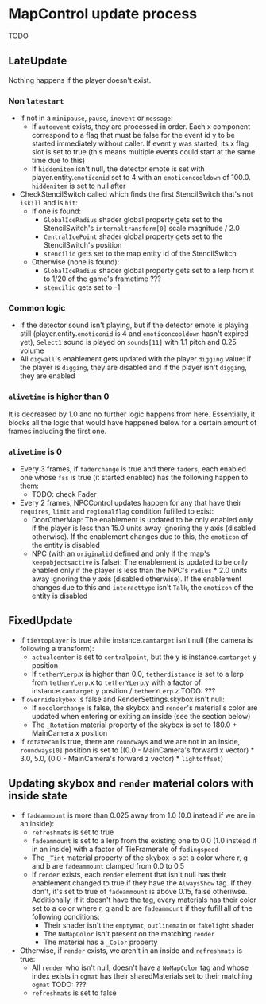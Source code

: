 # MapControl update process
TODO

## LateUpdate
Nothing happens if the player doesn't exist.

### Non `latestart`

- If not in a `minipause`, `pause`, `inevent` or `message`:
    - If `autoevent` exists, they are processed in order. Each x component correspond to a flag that must be false for the event id y to be started immediately without caller. If event y was started, its x flag slot is set to true (this means multiple events could start at the same time due to this)
    - If `hiddenitem` isn't null, the detector emote is set with player.entity.`emoticonid` set to 4 with an `emoticoncooldown` of 100.0. `hiddenitem` is set to null after
- CheckStencilSwitch called which finds the first StencilSwitch that's not `iskill` and is `hit`:
    - If one is found:
        - `GlobalIceRadius` shader global property gets set to the StencilSwitch's `internaltransform[0]` scale magnitude / 2.0
        - `CentralIcePoint` shader global property gets set to the StencilSwitch's position
        - `stencilid` gets set to the map entity id of the StencilSwitch
    - Otherwise (none is found):
        - `GlobalIceRadius` shader global property gets set to a lerp from it to 1/20 of the game's frametime ???
        - `stencilid` gets set to -1

### Common logic

- If the detector sound isn't playing, but if the detector emote is playing still (player.entity.`emoticonid` is 4 and `emoticoncooldown` hasn't expired yet), `Select1` sound is played on `sounds[11]` with 1.1 pitch and 0.25 volume
- All `digwall`'s enablement gets updated with the player.`digging` value: if the player is `digging`, they are disabled and if the player isn't `digging`, they are enabled

### `alivetime` is higher than 0
It is decreased by 1.0 and no further logic happens from here. Essentially, it blocks all the logic that would have happened below for a certain amount of frames including the first one.

### `alivetime` is 0

- Every 3 frames, if `faderchange` is true and there `faders`, each enabled one whose `fss` is true (it started enabled) has the following happen to them:
    - TODO: check Fader
- Every 2 frames, NPCControl updates happen for any that have their `requires`, `limit` and `regionalflag` condition fufilled to exist:
    - DoorOtherMap: The enablement is updated to be only enabled only if the player is less than 15.0 units away ignoring the y axis (disabled otherwise). If the enablement changes due to this, the `emoticon` of the entity is disabled
    - NPC (with an `originalid` defined and only if the map's `keepobjectsactive` is false): The enablement is updated to be only enabled only if the player is less than the NPC's `radius` * 2.0 units away ignoring the y axis (disabled otherwise). If the enablement changes due to this and `interacttype` isn't `Talk`, the `emoticon` of the entity is disabled

## FixedUpdate

- If `tieYtoplayer` is true while instance.`camtarget` isn't null (the camera is following a transform):
    - `actualcenter` is set to `centralpoint`, but the y is instance.`camtarget` y position
    - If `tetherYLerp`.x is higher than 0.0, `tetherdistance` is set to a lerp from `tetherYLerp`.x to `tetherYLerp`.y with a factor of instance.`camtarget` y position / `tetherYLerp`.z TODO: ???
- If `overrideskybox` is false and RenderSettings.skybox isn't null:
    - If `nocolorchange` is false, the skybox and `render`'s material's color are updated when entering or exiting an inside (see the section below)
    - The `_Rotation` material property of the skybox is set to 180.0 + MainCamera x position
- If `rotatecam` is true, there are `roundways` and we are not in an inside, `roundways[0]` position is set to ((0.0 - MainCamera's forward x vector) * 3.0, 5.0, (0.0 - MainCamera's forward z vector) * `lightoffset`)

## Updating skybox and `render` material colors with inside state

- If `fadeammount` is more than 0.025 away from 1.0 (0.0 instead if we are in an inside):
    - `refreshmats` is set to true
    - `fadeammount` is set to a lerp from the existing one to 0.0 (1.0 instead if in an inside) with a factor of TieFramerate of `fadingspeed`
    - The `_Tint` material property of the skybox is set a color where r, g and b are `fadeammount` clamped from 0.0 to 0.5
    - If `render` exists, each `render` element that isn't null has their enablement changed to true if they have the `AlwaysShow` tag. If they don't, it's set to true of `fadeammount` is above 0.15, false otheriwse. Additionally, if it doesn't have the tag, every materials has their color set to a color where r, g and b are `fadeammount` if they fufill all of the following conditions:
        - Their shader isn't the `emptymat`, `outlinemain` or `fakelight` shader
        - The `NoMapColor` isn't present on the matching `render`
        - The material has a `_Color` property
- Otherwise, if `render` exists, we aren't in an inside and `refreshmats` is true:
    - All `render` who isn't null, doesn't have a `NoMapColor` tag and whose index exists in `ogmat` has their sharedMaterials set to their matching `ogmat` TODO: ???
    - `refreshmats` is set to false

